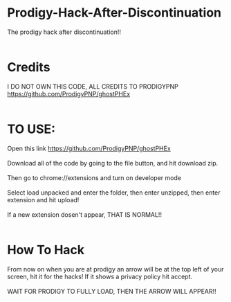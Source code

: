 # Prodigy-Hack-After-Discontinuation
The prodigy hack after discontinuation!!
<br>
<br>
# Credits
I DO NOT OWN THIS CODE, ALL CREDITS TO PRODIGYPNP https://github.com/ProdigyPNP/ghostPHEx
<br>
<br>
# TO USE:
Open this link https://github.com/ProdigyPNP/ghostPHEx
<br>
<br>
Download all of the code by going to the file button, and hit download zip.
<br>
<br>
Then go to chrome://extensions and turn on developer mode
<br>
<br>
Select load unpacked and enter the folder, then enter unzipped, then enter extension and hit upload!
<br>
<br>
If a new extension dosen't appear, THAT IS NORMAL!!
<br>
<br>
# How To Hack
From now on when you are at prodigy an arrow will be at the top left of your screen, hit it for the hacks! If it shows a privacy policy hit accept.
<br>
<br>
WAIT FOR PRODIGY TO FULLY LOAD, THEN THE ARROW WILL APPEAR!!
